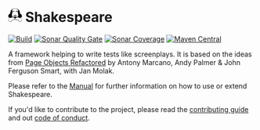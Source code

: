 # <img alt="Shakespeare logo" src="logo.svg" style="width:1em;height:1em"/> Shakespeare
[![Build](https://github.com/mkutz/shakespeare/actions/workflows/build.yml/badge.svg)](https://github.com/mkutz/shakespeare/actions/workflows/build.yml)
[![Sonar Quality Gate](https://img.shields.io/sonar/quality_gate/mkutz_shakespeare?server=https%3A%2F%2Fsonarcloud.io)](https://sonarcloud.io/dashboard?id=mkutz_shakespeare)
[![Sonar Coverage](https://img.shields.io/sonar/coverage/mkutz_shakespeare?server=http%3A%2F%2Fsonarcloud.io)](https://sonarcloud.io/dashboard?id=mkutz_shakespeare)
[![Maven Central](https://img.shields.io/maven-central/v/org.shakespeareframework/core)](https://repo.maven.apache.org/maven2/org/shakespeareframework/)

A framework helping to write tests like screenplays.
It is based on the ideas from [Page Objects Refactored] by Antony Marcano, Andy Palmer & John Ferguson Smart, with Jan Molak.

Please refer to the [Manual] for further information on how to use or extend Shakespeare.

If you'd like to contribute to the project, please read the [contributing guide](CONTRIBUTING.md) and out [code of conduct](CODE_OF_CONDUCT.md).

[Page Objects Refactored]: <https://ideas.riverglide.com/page-objects-refactored-12ec3541990#.ekkiguobe>
[Manual]: <https://shakespeareframework.org/latest/manual>
